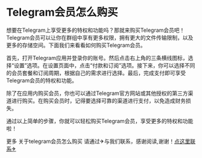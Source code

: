# Telegram会员怎么购买

想要在Telegram上享受更多的特权和功能吗？那就来购买Telegram会员吧！Telegram会员可以让你在群组中享有更多权限，拥有更大的文件传输限制，以及更多的存储空间。下面我们来看看如何购买Telegram会员。

首先，打开Telegram应用并登录你的账号。然后点击右上角的三条横线图标，选择“设置”选项。在设置页面中，点击“付款和订阅”选项。接下来，你可以选择不同的会员套餐和订阅周期，根据自己的需求进行选择。最后，完成支付即可享受Telegram会员的特权和功能。

除了在应用内购买会员，你也可以通过Telegram官方网站或其他授权的第三方渠道进行购买。在购买会员时，记得要选择可靠的渠道进行支付，以免造成财务损失。

通过以上简单的步骤，你就可以轻松购买Telegram会员，享受更多的特权和功能啦！

更多 关于telegram会员怎么购买 请通过✈与我们联系，感谢阅读,谢谢！[点这里联系✈](https://w.k02.cc)